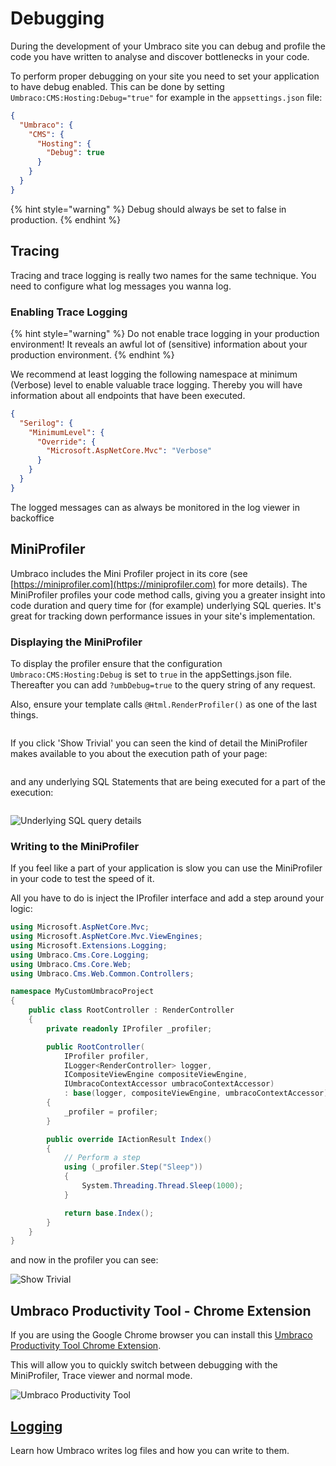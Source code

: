 # Debugging

During the development of your Umbraco site you can debug and profile the code you have written to analyse and discover bottlenecks in your code.

To perform proper debugging on your site you need to set your application to have debug enabled. This can be done by setting `Umbraco:CMS:Hosting:Debug="true"` for example in the `appsettings.json` file:

```json
{
  "Umbraco": {
    "CMS": {
      "Hosting": {
        "Debug": true
      }
    }
  }
}
```

{% hint style="warning" %}
Debug should always be set to false in production.
{% endhint %}

## Tracing

Tracing and trace logging is really two names for the same technique. You need to configure what log messages you wanna log.

### Enabling Trace Logging

{% hint style="warning" %}
Do not enable trace logging in your production environment! It reveals an awful lot of (sensitive) information about your production environment.
{% endhint %}

We recommend at least logging the following namespace at minimum (Verbose) level to enable valuable trace logging.
Thereby you will have information about all endpoints that have been executed.

```json
{
  "Serilog": {
    "MinimumLevel": {
      "Override": {
        "Microsoft.AspNetCore.Mvc": "Verbose"
      }
    }
  }
}
```

The logged messages can as always be monitored in the log viewer in backoffice

## MiniProfiler

Umbraco includes the Mini Profiler project in its core (see [https://miniprofiler.com](https://miniprofiler.com) for more details). The MiniProfiler profiles your code method calls, giving you a greater insight into code duration and query time for (for example) underlying SQL queries. It's great for tracking down performance issues in your site's implementation.

### Displaying the MiniProfiler

To display the profiler ensure that the configuration `Umbraco:CMS:Hosting:Debug` is set to `true` in the appSettings.json file. Thereafter you can add `?umbDebug=true` to the query string of any request.

Also, ensure your template calls `@Html.RenderProfiler()` as one of the last things.

<figure><img src="images/v8-miniprofiler-view.png" alt=""><figcaption></figcaption></figure>

If you click 'Show Trivial' you can seen the kind of detail the MiniProfiler makes available to you about the execution path of your page:

<figure><img src="images/v8-miniprofiler-trivial.png" alt=""><figcaption></figcaption></figure>

and any underlying SQL Statements that are being executed for a part of the execution:

<figure><img src="images/v8-miniprofiler-sql-trigger.png" alt=""><figcaption></figcaption></figure>

![Underlying SQL query details](images/v8-miniprofiler-sql-details.png)

### Writing to the MiniProfiler

If you feel like a part of your application is slow you can use the MiniProfiler in your code to test the speed of it.

All you have to do is inject the IProfiler interface and add a step around your logic:

```csharp
using Microsoft.AspNetCore.Mvc;
using Microsoft.AspNetCore.Mvc.ViewEngines;
using Microsoft.Extensions.Logging;
using Umbraco.Cms.Core.Logging;
using Umbraco.Cms.Core.Web;
using Umbraco.Cms.Web.Common.Controllers;

namespace MyCustomUmbracoProject
{
    public class RootController : RenderController
    {
        private readonly IProfiler _profiler;

        public RootController(
            IProfiler profiler,
            ILogger<RenderController> logger,
            ICompositeViewEngine compositeViewEngine,
            IUmbracoContextAccessor umbracoContextAccessor)
            : base(logger, compositeViewEngine, umbracoContextAccessor)
        {
            _profiler = profiler;
        }

        public override IActionResult Index()
        {
            // Perform a step
            using (_profiler.Step("Sleep"))
            {
                System.Threading.Thread.Sleep(1000);
            }

            return base.Index();
        }
    }
}
```

and now in the profiler you can see:

![Show Trivial](images/v8-miniprofiler-write.png)

## Umbraco Productivity Tool - Chrome Extension

If you are using the Google Chrome browser you can install this [Umbraco Productivity Tool Chrome Extension](https://chrome.google.com/webstore/detail/umbraco-productivity/kepkgaeokeknlghbiiipbhgclikjgkdp?hl=en).

This will allow you to quickly switch between debugging with the MiniProfiler, Trace viewer and normal mode.

![Umbraco Productivity Tool](images/chrome-tool.png)

## [Logging](logging.md)

Learn how Umbraco writes log files and how you can write to them.
